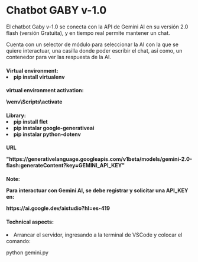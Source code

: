 <caption>
    <div class="container" style="text-aling:center";>
        <h1>Chatbot GABY v-1.0</h1>
    </div>
</caption>

<section>
<div class="container">
    <p>El chatbot Gaby v-1.0 se conecta con la API de Gemini AI en su versión 2.0 flash (versión Gratuita), y en tiempo real permite mantener un chat.</p>
    <p>Cuenta con un selector de módulo para seleccionar la AI con la que se quiere interactuar, una casilla donde poder escribir el chat, así como, un contenedor para ver las 
        respuesta de la AI. </p>
</div>
    
<div class="container">
    <h4>Virtual environment:</4>
    <li>pip install virtualenv</li>
</div>

<div class="container">
    <h4>virtual environment activation:</4>
    <p>\venv\Scripts\activate</p>
</div>
        
<div class="container">
    <h4>Library:</4>
    <li>pip install flet</li>
    <li>pip instalar google-generativeai</li>
    <li>pip instalar python-dotenv</li>
</div>

<div class="container">
    <h4>URL</4>
    <p>"https://generativelanguage.googleapis.com/v1beta/models/gemini-2.0-flash:generateContent?key=GEMINI_API_KEY"</p>
</div>
</section>

<div class="container">
    <h4>Note:</4>
    <p>Para interactuar con Gemini AI, se debe registrar y solicitar una API_KEY en:</p>
        <p>https://ai.google.dev/aistudio?hl=es-419</p>
</div>

<footer>
<div class="container my-2">
    <h4>Technical aspects:</h4>
</div>

<div class="container my-2">
    <li>Arrancar el servidor, ingresando a la terminal de VSCode y colocar el comando:</li> 
        <p>python gemini.py</p>
</div>
</footer>
